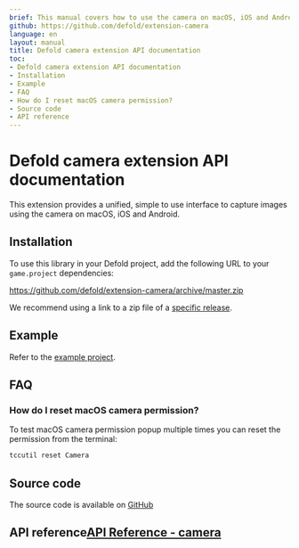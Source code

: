 ```yaml
---
brief: This manual covers how to use the camera on macOS, iOS and Android in Defold.
github: https://github.com/defold/extension-camera
language: en
layout: manual
title: Defold camera extension API documentation
toc:
- Defold camera extension API documentation
- Installation
- Example
- FAQ
- How do I reset macOS camera permission?
- Source code
- API reference
---
```


# Defold camera extension API documentation

This extension provides a unified, simple to use interface to capture images using the camera on macOS, iOS and Android.


## Installation
To use this library in your Defold project, add the following URL to your `game.project` dependencies:

https://github.com/defold/extension-camera/archive/master.zip

We recommend using a link to a zip file of a [specific release](https://github.com/defold/extension-camera/releases).


## Example

Refer to the [example project](https://github.com/defold/extension-camera/blob/master/main/main.script).


## FAQ

### How do I reset macOS camera permission?

To test macOS camera permission popup multiple times you can reset the permission from the terminal:

```bash
tccutil reset Camera
```


## Source code

The source code is available on [GitHub](https://github.com/defold/extension-camera)


## API reference[API Reference - camera](/extension-camera/camera_api)
